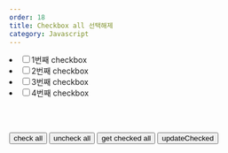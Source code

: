 ```yaml
---
order: 18
title: Checkbox all 선택해제
category: Javascript
---
```


<!DOCTYPE html PUBLIC "-//W3C//DTD HTML 4.01 Transitional//EN" "http://www.w3.org/TR/html4/loose.dtd">
<html>
<head>
<meta http-equiv="Content-Type" content="text/html; charset=EUC-KR">
<title>Insert title here</title>
<script type="text/javascript" src="http://code.jquery.com/jquery-1.8.1.min.js"></script>
<script type="text/javascript">

$(document).ready(function() {

// 체크 박스 모두 체크
$("#checkAll").click(function() {
$("input[name=box]:checkbox").each(function() {
$(this).attr("checked", true);
});
});

// 체크 박스 모두 해제
$("#uncheckAll").click(function() {
$("input[name=box]:checkbox").each(function() {
$(this).attr("checked", false);
});
});

// 체크 되어 있는 값 추출
$("#getCheckedAll").click(function() {
$("input[name=box]:checked").each(function() {
var test = $(this).val();
console.log(test);
});
});

// 서버에서 받아온 데이터 체크하기 (콤마로 받아온 경우)
$("#updateChecked").click(function() {
var splitCode = $("#splitCode").val().split(",");
for (var idx in splitCode) {
$("input[name=box][value=" + splitCode[idx] + "]").attr("checked", true);
}
});

// test case
test1();

});

function test1() {

console.log("################################################");
console.log("## test1 START");
console.log("################################################");

var cnt = $("input:checkbox").size();
console.log("checkboxSize=" + cnt);

$("input[name=box]:checkbox").each(function() {
var checkboxValue = $(this).val();
console.log("checkboxValue=" + checkboxValue);
});

console.log("----------------------------------------------");

$("#checkboxArea").children().each(function() {
var checkboxValue = $(this).children(":checkbox").val();
var text = $(this).children().eq(1).text();
console.log(text + "=" + checkboxValue);
});
}

</script>
</head>
<body>

<div id="checkboxArea">
<li><input type="checkbox" name="box" value="A" /><label>1번째 checkbox</label></li>
<li><input type="checkbox" name="box" value="B" /><label>2번째 checkbox</label></li>
<li><input type="checkbox" name="box" value="C" /><label>3번째 checkbox</label></li>
<li><input type="checkbox" name="box" value="D" /><label>4번째 checkbox</label></li>
</div>

<br/><br/>

<div id="buttonGroups">
<input type="button" id="checkAll" value="check all" />
<input type="button" id="uncheckAll" value="uncheck all" />
<input type="button" id="getCheckedAll" value="get checked all" />
<input type="button" id="updateChecked" value="updateChecked" />
</div>

<input type="hidden" id="splitCode" name="splitCode" value="A,C,D" />

</body>
</html>


